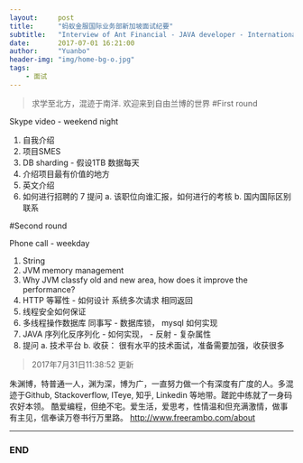 ```yaml
---
layout:     post
title:      "蚂蚁金服国际业务部新加坡面试纪要"
subtitle:   "Interview of Ant Financial - JAVA developer - International department - SG "
date:       2017-07-01 16:21:00
author:     "Yuanbo"
header-img: "img/home-bg-o.jpg"
tags:
    - 面试
---
```


> 求学至北方，混迹于南洋. 欢迎来到自由兰博的世界
#First round

Skype video - weekend night

1. 自我介绍
2. 项目SMES
3. DB sharding - 假设1TB 数据每天 
4. 介绍项目最有价值的地方
5. 英文介绍
6. 如何进行招聘的
7 提问 
    a. 该职位向谁汇报，如何进行的考核
    b. 国内国际区别联系

#Second round

Phone call - weekday

1. String 
2. JVM memory management
3. Why JVM classfy old and new area, how does it improve the performance? 
4. HTTP 等幂性 - 如何设计 系统多次请求 相同返回
5. 线程安全如何保证
6. 多线程操作数据库 同事写 - 数据库锁， mysql 如何实现
7. JAVA 序列化反序列化 - 如何实现， - 反射 - 复杂属性
8. 提问 
    a. 技术平台
    b. 
收获： 很有水平的技术面试，准备需要加强，收获很多

> 2017年7月31日11:38:52 更新

朱渊博，特普通一人，渊为深，博为广，一直努力做一个有深度有广度的人。多混迹于Github, Stackoverflow, ITeye, 知乎, Linkedin 等地带。蹉跎中练就了一身码农好本领。 酷爱编程，但绝不宅。爱生活，爱思考，性情温和但充满激情，做事有主见，信奉读万卷书行万里路。
<http://www.freerambo.com/about>

---

### END

